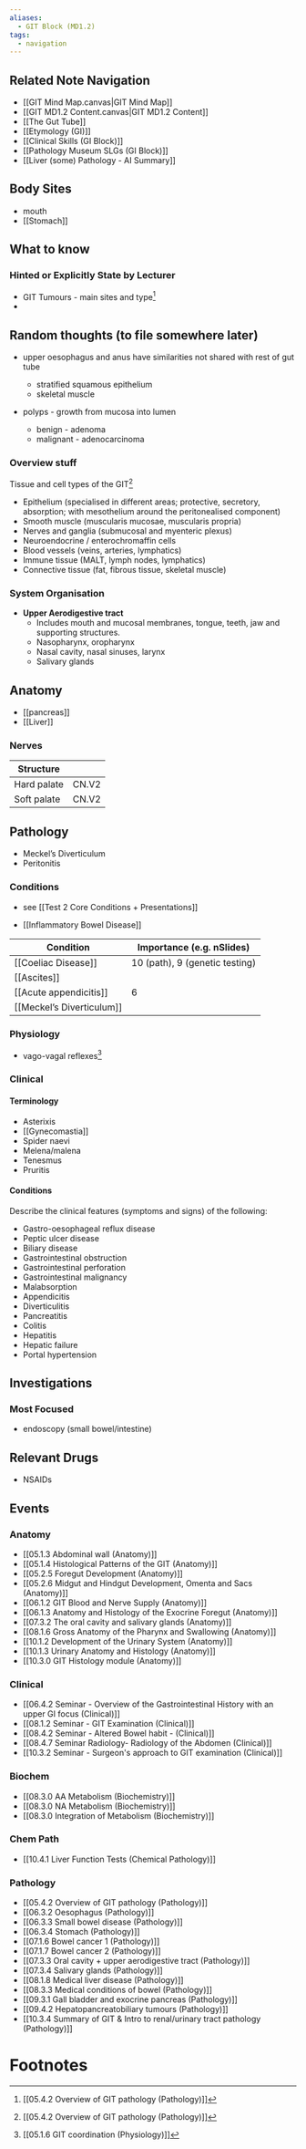 ```yaml
---
aliases:
  - GIT Block (MD1.2)
tags:
  - navigation
---
```


## Related Note Navigation
- [[GIT Mind Map.canvas|GIT Mind Map]]
- [[GIT MD1.2 Content.canvas|GIT MD1.2 Content]]
- [[The Gut Tube]]
- [[Etymology (GI)]]
- [[Clinical Skills (GI Block)]]
- [[Pathology Museum SLGs (GI Block)]]
- [[Liver (some) Pathology - AI Summary]]

## Body Sites
- mouth
- [[Stomach]]

## What to know

### Hinted or Explicitly State by Lecturer
- GIT Tumours - main sites and type[^3]
- 
## Random thoughts (to file somewhere later)
- upper oesophagus and anus have similarities not shared with rest of gut tube
	- stratified squamous epithelium
	- skeletal muscle

 - polyps - growth from mucosa into lumen
	 - benign - adenoma
	 - malignant - adenocarcinoma
### Overview stuff
Tissue and cell types of the GIT[^1]
- Epithelium (specialised in different areas; protective, secretory, absorption; with mesothelium around the peritonealised component)
- Smooth muscle (muscularis mucosae, muscularis propria)
- Nerves and ganglia (submucosal and myenteric plexus)
- Neuroendocrine / enterochromaffin cells
- Blood vessels (veins, arteries, lymphatics)
- Immune tissue (MALT, lymph nodes, lymphatics)
- Connective tissue (fat, fibrous tissue, skeletal muscle)

### System Organisation
- **Upper Aerodigestive tract**
	- Includes mouth and mucosal membranes, tongue, teeth, jaw and supporting structures. 
	- Nasopharynx, oropharynx
	- Nasal cavity, nasal sinuses, larynx
	- Salivary glands
## Anatomy
- [[pancreas]]
- [[Liver]]

### Nerves

| Structure   |       |
| ----------- | ----- |
| Hard palate | CN.V2 |
| Soft palate | CN.V2 |

## Pathology
- Meckel’s Diverticulum
- Peritonitis

### Conditions
- see [[Test 2 Core Conditions + Presentations]]

- [[Inflammatory Bowel Disease]]

| Condition                 | Importance (e.g. nSlides)      |
| ------------------------- | ------------------------------ |
| [[Coeliac Disease]]       | 10 (path), 9 (genetic testing) |
| [[Ascites]]               |                                |
| [[Acute appendicitis]]    | 6                              |
| [[Meckel’s Diverticulum]] |                                |

### Physiology
- vago-vagal reflexes[^2]

### Clinical
#### Terminology
- Asterixis
- [[Gynecomastia]]
- Spider naevi
- Melena/malena
- Tenesmus
- Pruritis

#### Conditions
Describe the clinical features (symptoms and signs) of the following:
- Gastro-oesophageal reflux disease
- Peptic ulcer disease
- Biliary disease
- Gastrointestinal obstruction
- Gastrointestinal perforation
- Gastrointestinal malignancy
- Malabsorption
- Appendicitis
- Diverticulitis
- Pancreatitis
- Colitis
- Hepatitis
- Hepatic failure
- Portal hypertension
## Investigations

### Most Focused
- endoscopy (small bowel/intestine)




## Relevant Drugs

- NSAIDs 


## Events
### Anatomy
- [[05.1.3 Abdominal wall (Anatomy)]]
- [[05.1.4 Histological Patterns of the GIT (Anatomy)]]
- [[05.2.5 Foregut Development (Anatomy)]]
- [[05.2.6 Midgut and Hindgut Development, Omenta and Sacs (Anatomy)]]
- [[06.1.2 GIT Blood and Nerve Supply (Anatomy)]]
- [[06.1.3 Anatomy and Histology of the Exocrine Foregut (Anatomy)]]
- [[07.3.2 The oral cavity and salivary glands (Anatomy)]]
- [[08.1.6 Gross Anatomy of the Pharynx and Swallowing (Anatomy)]]
- [[10.1.2 Development of the Urinary System (Anatomy)]]
- [[10.1.3 Urinary Anatomy and Histology (Anatomy)]]
- [[10.3.0 GIT Histology module (Anatomy)]]
### Clinical
- [[06.4.2 Seminar - Overview of the Gastrointestinal History with an upper GI focus (Clinical)]]
- [[08.1.2 Seminar - GIT Examination (Clinical)]]
- [[08.4.2 Seminar - Altered Bowel habit - (Clinical)]]
- [[08.4.7 Seminar Radiology- Radiology of the Abdomen (Clinical)]]
- [[10.3.2 Seminar - Surgeon's approach to GIT examination (Clinical)]]
### Biochem
- [[08.3.0 AA Metabolism (Biochemistry)]]
- [[08.3.0 NA Metabolism (Biochemistry)]]
- [[08.3.0  Integration of Metabolism (Biochemistry)]]
### Chem Path
- [[10.4.1 Liver Function Tests (Chemical Pathology)]]
### Pathology
- [[05.4.2 Overview of GIT pathology (Pathology)]]
- [[06.3.2 Oesophagus (Pathology)]]
- [[06.3.3 Small bowel disease (Pathology)]]
- [[06.3.4 Stomach (Pathology)]]
- [[07.1.6 Bowel cancer 1 (Pathology)]]
- [[07.1.7 Bowel cancer 2 (Pathology)]]
- [[07.3.3 Oral cavity + upper aerodigestive tract (Pathology)]]
- [[07.3.4 Salivary glands (Pathology)]]
- [[08.1.8 Medical liver disease (Pathology)]]
- [[08.3.3 Medical conditions of bowel (Pathology)]]
- [[09.3.1 Gall bladder and exocrine pancreas (Pathology)]]
- [[09.4.2 Hepatopancreatobiliary tumours (Pathology)]]
- [[10.3.4 Summary of GIT & Intro to renal/urinary tract pathology (Pathology)]]
# Footnotes

[^1]: [[05.4.2 Overview of GIT pathology (Pathology)]]
[^2]: [[05.1.6 GIT coordination (Physiology)]]
[^3]: [[05.4.2 Overview of GIT pathology (Pathology)]]